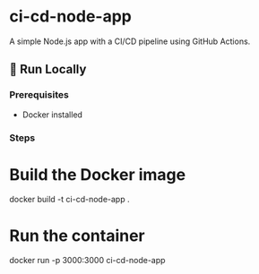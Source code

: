 # ci-cd-node-app

A simple Node.js app with a CI/CD pipeline using GitHub Actions.

## 🚀 Run Locally

### Prerequisites
- Docker installed

### Steps

# Build the Docker image
docker build -t ci-cd-node-app .

# Run the container
docker run -p 3000:3000 ci-cd-node-app
